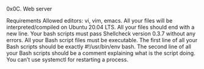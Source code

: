 0x0C. Web server

Requirements
Allowed editors: vi, vim, emacs.
All your files will be interpreted/compiled on Ubuntu 20.04 LTS.
All your files should end with a new line.
Your bash scripts must pass Shellcheck version 0.3.7 without any errors.
All your Bash script files must be executable.
The first line of all your Bash scripts should be exactly #!/usr/bin/env bash.
The second line of all your Bash scripts should be a comment explaining what is the script doing.
You can’t use systemctl for restarting a process.

